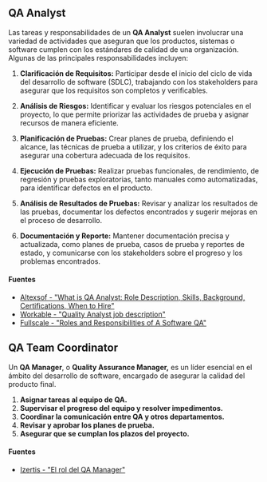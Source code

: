 ## QA Analyst

Las tareas y responsabilidades de un **QA Analyst** suelen involucrar una variedad de actividades que aseguran que los productos, sistemas o software cumplen con los estándares de calidad de una organización. Algunas de las principales responsabilidades incluyen:

1. **Clarificación de Requisitos:** Participar desde el inicio del ciclo de vida del desarrollo de software (SDLC), trabajando con los stakeholders para asegurar que los requisitos son completos y verificables.

2. **Análisis de Riesgos:** Identificar y evaluar los riesgos potenciales en el proyecto, lo que permite priorizar las actividades de prueba y asignar recursos de manera eficiente.

3. **Planificación de Pruebas:** Crear planes de prueba, definiendo el alcance, las técnicas de prueba a utilizar, y los criterios de éxito para asegurar una cobertura adecuada de los requisitos.

4. **Ejecución de Pruebas:** Realizar pruebas funcionales, de rendimiento, de regresión y pruebas exploratorias, tanto manuales como automatizadas, para identificar defectos en el producto.

5. **Análisis de Resultados de Pruebas:** Revisar y analizar los resultados de las pruebas, documentar los defectos encontrados y sugerir mejoras en el proceso de desarrollo.

6. **Documentación y Reporte:** Mantener documentación precisa y actualizada, como planes de prueba, casos de prueba y reportes de estado, y comunicarse con los stakeholders sobre el progreso y los problemas encontrados.
   
#### Fuentes
- [Altexsof - "What is QA Analyst: Role Description, Skills, Background, Certifications, When to Hire"](https://www.altexsoft.com/blog/qa-analyst/)
- [Workable - "Quality Analyst job description"](https://resources.workable.com/quality-analyst-job-description)
- [Fullscale - "Roles and Responsibilities of A Software QA"](https://fullscale.io/blog/roles-and-responsibilities-of-a-software-qa/)
  

## QA Team Coordinator

Un **QA Manager**, o **Quality Assurance Manager,** es un líder esencial en el ámbito del desarrollo de software, encargado de asegurar la calidad del producto final.

1. **Asignar tareas al equipo de QA.**
2. **Supervisar el progreso del equipo y resolver impedimentos.**
3. **Coordinar la comunicación entre QA y otros departamentos.**
4. **Revisar y aprobar los planes de prueba.**
5. **Asegurar que se cumplan los plazos del proyecto.**

#### Fuentes
- [Izertis - "El rol del QA Manager"](https://www.izertis.com/es/-/blog/el-rol-del-qa-manager)